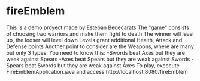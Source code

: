 # fireEmblem
This is a demo proyect made by Esteban Bedecarats
The "game" consists of choosing two warriors and make them fight to death
The winner will level up, the looser will level down
Levels grant additional Health, Attack and Defense points
Another point to consider are the Weapons, where are many but only 3 types:
You need to know this:
-Swords beat Axes but they are weak against Spears
-Axes beat Spears but they are weak against Swords
-Spears beat Swords but they are weak against Axes
To play, excecute FireEmblemApplication.java and access http://localhost:8080/fireEmblem